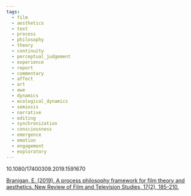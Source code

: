 ```yaml
---
tags:
  - film
  - aesthetics
  - text
  - process
  - philosophy
  - theory
  - continuity
  - perceptual_judgement
  - experience
  - report
  - commentary
  - affect
  - art
  - awe
  - dynamics
  - ecological_dynamics
  - semiosis
  - narrative
  - editing
  - synchronization
  - consciousness
  - emergence
  - emotion
  - engagement
  - exploratory
---
```

10.1080/17400309.2019.1591670

[Branigan, E. (2019). A process philosophy framework for film theory and aesthetics. New Review of Film and Television Studies, 17(2), 185-210.](https://www.tandfonline.com/doi/abs/10.1080/17400309.2019.1591670)